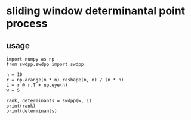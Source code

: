 # sliding window determinantal point process

## usage

```python3
import numpy as np
from swdpp.swdpp import swdpp

n = 10
r = np.arange(n * n).reshape(n, n) / (n * n)
L = r @ r.T + np.eye(n)
w = 5

rank, determinants = swdpp(w, L)
print(rank)
print(determinants)
```
